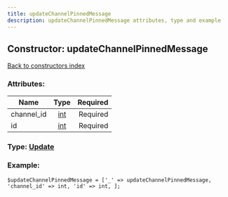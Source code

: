 ```yaml
---
title: updateChannelPinnedMessage
description: updateChannelPinnedMessage attributes, type and example
---
```

## Constructor: updateChannelPinnedMessage  
[Back to constructors index](index.md)



### Attributes:

| Name     |    Type       | Required |
|----------|:-------------:|---------:|
|channel\_id|[int](../types/int.md) | Required|
|id|[int](../types/int.md) | Required|



### Type: [Update](../types/Update.md)


### Example:

```
$updateChannelPinnedMessage = ['_' => updateChannelPinnedMessage, 'channel_id' => int, 'id' => int, ];
```